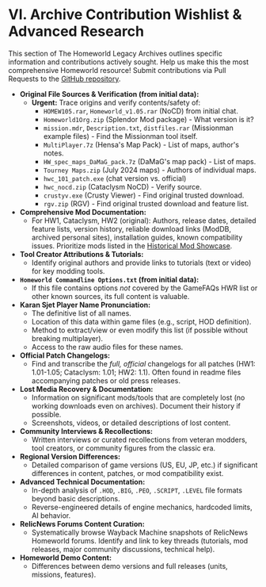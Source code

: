 # VI. Archive Contribution Wishlist & Advanced Research

This section of The Homeworld Legacy Archives outlines specific information and contributions actively sought. Help us make this the most comprehensive Homeworld resource! Submit contributions via Pull Requests to the [GitHub repository](https://github.com/FlashZ/homeworld-legacy-archives).

*   **Original File Sources & Verification (from initial data):**
    *   **Urgent:** Trace origins and verify contents/safety of:
        *   `HOMEW105.rar`, `Homeworld_v1.05.rar` (NoCD) from initial chat.
        *   `Homeworld1Org.zip` (Splendor Mod package) - What version is it?
        *   `mission.mdr`, `Description.txt`, `distfiles.rar` (Missionman example files) - Find the Missionman tool itself.
        *   `MultiPlayer.7z` (Hensa's Map Pack) - List of maps, author's notes.
        *   `HW_spec_maps_DaMaG_pack.7z` (DaMaG's map pack) - List of maps.
        *   `Tourney Maps.zip` (July 2024 maps) - Authors of individual maps.
        *   `hwc_101_patch.exe` (chat version vs. official)
        *   `hwc_nocd.zip` (Cataclysm NoCD) - Verify source.
        *   `crustyv.exe` (Crusty Viewer) - Find original trusted download.
        *   `rgv.zip` (RGV) - Find original trusted download and feature list.
*   **Comprehensive Mod Documentation:**
    *   For HW1, Cataclysm, HW2 (original): Authors, release dates, detailed feature lists, version history, reliable download links (ModDB, archived personal sites), installation guides, known compatibility issues. Prioritize mods listed in the [Historical Mod Showcase](09_Historical_Mod_Showcase.md).
*   **Tool Creator Attributions & Tutorials:**
    *   Identify original authors and provide links to tutorials (text or video) for key modding tools.
*   **`Homeworld Commandline Options.txt` (from initial data):**
    *   If this file contains options *not* covered by the GameFAQs HWR list or other known sources, its full content is valuable.
*   **Karan Sjet Player Name Pronunciation:**
    *   The definitive list of all names.
    *   Location of this data within game files (e.g., script, HOD definition).
    *   Method to extract/view or even modify this list (if possible without breaking multiplayer).
    *   Access to the raw audio files for these names.
*   **Official Patch Changelogs:**
    *   Find and transcribe the *full, official* changelogs for all patches (HW1: 1.01-1.05; Cataclysm: 1.01; HW2: 1.1). Often found in readme files accompanying patches or old press releases.
*   **Lost Media Recovery & Documentation:**
    *   Information on significant mods/tools that are completely lost (no working downloads even on archives). Document their history if possible.
    *   Screenshots, videos, or detailed descriptions of lost content.
*   **Community Interviews & Recollections:**
    *   Written interviews or curated recollections from veteran modders, tool creators, or community figures from the classic era.
*   **Regional Version Differences:**
    *   Detailed comparison of game versions (US, EU, JP, etc.) if significant differences in content, patches, or mod compatibility exist.
*   **Advanced Technical Documentation:**
    *   In-depth analysis of `.HOD`, `.BIG`, `.PEO`, `.SCRIPT`, `.LEVEL` file formats beyond basic descriptions.
    *   Reverse-engineered details of engine mechanics, hardcoded limits, AI behavior.
*   **RelicNews Forums Content Curation:**
    *   Systematically browse Wayback Machine snapshots of RelicNews Homeworld forums. Identify and link to key threads (tutorials, mod releases, major community discussions, technical help).
*   **Homeworld Demo Content:**
    *   Differences between demo versions and full releases (units, missions, features).